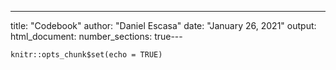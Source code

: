 ---
title: "Codebook"
author: "Daniel Escasa"
date: "January 26, 2021"
output: 
     html_document:
          number_sections: true---

```{r setup, include=FALSE}
knitr::opts_chunk$set(echo = TRUE)
```

